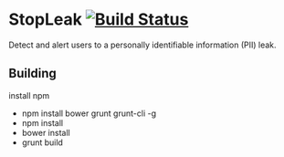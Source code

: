 # StopLeak   [![Build Status](http://ip.roofis0.net:666/buildStatus/icon?job=cse509)](http://ip.roofis0.net:666/job/cse509)
Detect and alert users to a personally identifiable information (PII) leak.

## Building
install npm

- npm install bower grunt grunt-cli -g
- npm install
- bower install
- grunt build
